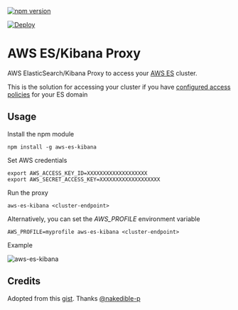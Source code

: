 [![npm version](https://badge.fury.io/js/aws-es-kibana.svg)](https://badge.fury.io/js/aws-es-kibana) 

[![Deploy](https://www.herokucdn.com/deploy/button.svg)](https://heroku.com/deploy?template=https://github.com/santthosh/aws-es-kibana)

# AWS ES/Kibana Proxy

AWS ElasticSearch/Kibana Proxy to access your [AWS ES](https://aws.amazon.com/elasticsearch-service/) cluster. 

This is the solution for accessing your cluster if you have [configured access policies](http://docs.aws.amazon.com/elasticsearch-service/latest/developerguide/es-createupdatedomains.html#es-createdomain-configure-access-policies) for your ES domain

## Usage

Install the npm module 

    npm install -g aws-es-kibana
    
Set AWS credentials
                          
    export AWS_ACCESS_KEY_ID=XXXXXXXXXXXXXXXXXXX
    export AWS_SECRET_ACCESS_KEY=XXXXXXXXXXXXXXXXXXX

Run the proxy

    aws-es-kibana <cluster-endpoint>

Alternatively, you can set the _AWS_PROFILE_ environment variable

    AWS_PROFILE=myprofile aws-es-kibana <cluster-endpoint>
    
Example 

![aws-es-kibana](https://raw.githubusercontent.com/santthosh/aws-es-kibana/master/aws-es-kibana.png)

## Credits

Adopted from this [gist](https://gist.github.com/nakedible-p/ad95dfb1c16e75af1ad5). Thanks [@nakedible-p](https://github.com/nakedible-p)